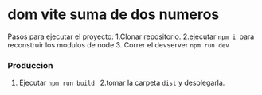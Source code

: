 # dom vite suma de dos numeros
Pasos para ejecutar el proyecto:
1.Clonar repositorio.
2.ejecutar ```npm i ```para reconstruir los modulos de node
3. Correr el devserver ```npm run dev ```

### Produccion
1. Ejecutar ```npm run build ```
2.tomar la carpeta ``` dist ``` y desplegarla.
